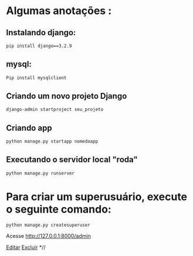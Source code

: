 # Algumas anotações :

## Instalando django:
````cmd
pip install django==3.2.9
````
## mysql:
````cmd
Pip install mysqlclient
````

## Criando um novo projeto Django

````cmd
django-admin startproject seu_projeto
````
## Criando app
````cmd
python manage.py startapp nomedoapp
````

## Executando o servidor local "roda"

````cmd
python manage.py runserver

````

# Para criar um superusuário, execute o seguinte comando:

````cmd
python manage.py createsuperuser

````
Acesse http://127.0.0.1:8000/admin




 <a href="{% url 'editempreendedor' empreendedor.id %}" class="btn btn-secondary">Editar</a>
                    <a href="{% url 'deletempreendedor' empreendedor.id %}" 
                       onclick="return confirm('Tem certeza que deseja excluir este empreendedor?');"
                       class="btn btn-danger">Excluir</a> *//